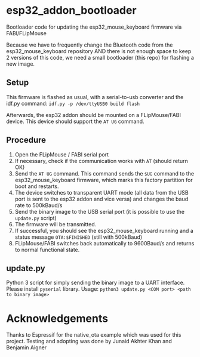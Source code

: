 # esp32_addon_bootloader
Bootloader code for updating the esp32_mouse_keyboard firmware via FABI/FLipMouse

Because we have to frequently change the Bluetooth code from the esp32_mouse_keyboard repository AND there is not enough space to keep 2 versions of this code, we need a small bootloader (this repo) for flashing a new image.

## Setup

This firmware is flashed as usual, with a serial-to-usb converter and the idf.py command:
```idf.py -p /dev/ttyUSB0 build flash```

Afterwards, the esp32 addon should be mounted on a FLipMouse/FABI device. This device should support the `AT UG` command.

## Procedure

1. Open the FLipMouse / FABI serial port
2. If necessary, check if the communication works with `AT` (should return OK)
3. Send the `AT UG` command. This command sends the `$UG` command to the esp32_mouse_keyboard firmware, which marks this factory partition for boot and restarts.
4. The device switches to transparent UART mode (all data from the USB port is sent to the esp32 addon and vice versa) and changes the baud rate to 500kBaud/s
5. Send the binary image to the USB serial port (it is possible to use the `update.py` script)
6. The firmware will be transmitted.
7. If successful, you should see the esp32_mouse_keyboard running and a status message `OTA:$FINISHED` (still with 500kBaud)
8. FLipMouse/FABI switches back automatically to 9600Baud/s and returns to normal functional state.

## update.py

Python 3 script for simply sending the binary image to a UART interface.
Please install `pyserial` library.
Usage:
```python3 update.py <COM port> <path to binary image>```

# Acknowledgements

Thanks to Espressif for the native_ota example which was used for this project.
Testing and adopting was done by Junaid Akhter Khan and Benjamin Aigner
